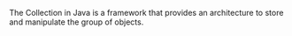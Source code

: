 The Collection in Java is a framework that provides an architecture to store and manipulate the group of objects.